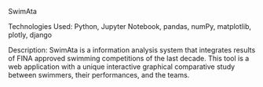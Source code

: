 SwimAta

Technologies Used: Python, Jupyter Notebook, pandas, numPy, matplotlib, plotly, django

Description: SwimAta is a information analysis system that integrates results of FINA approved swimming competitions of the last decade. This tool is a web application with a unique interactive graphical comparative study between swimmers, their performances, and the teams.
